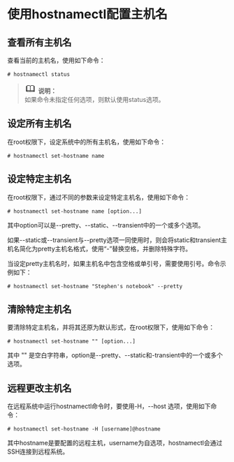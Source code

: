 # 使用hostnamectl配置主机名<a name="ZH-CN_TOPIC_0183005797"></a>

## 查看所有主机名<a name="zh-cn_topic_0154473021_section547816643813"></a>

查看当前的主机名，使用如下命令：

```
# hostnamectl status
```

>![](public_sys-resources/icon-note.gif) **说明：**   
>如果命令未指定任何选项，则默认使用status选项。  

## 设定所有主机名<a name="zh-cn_topic_0154473021_section16458523193817"></a>

在root权限下，设定系统中的所有主机名，使用如下命令：

```
# hostnamectl set-hostname name
```

## 设定特定主机名<a name="zh-cn_topic_0154473021_section19628194016387"></a>

在root权限下，通过不同的参数来设定特定主机名，使用如下命令：

```
# hostnamectl set-hostname name [option...]
```

其中option可以是--pretty、--static、--transient中的一个或多个选项。

如果--static或--transient与--pretty选项一同使用时，则会将static和transient主机名简化为pretty主机名格式，使用“-”替换空格，并删除特殊字符。

当设定pretty主机名时，如果主机名中包含空格或单引号，需要使用引号。命令示例如下：

```
# hostnamectl set-hostname "Stephen's notebook" --pretty
```

## 清除特定主机名<a name="zh-cn_topic_0154473021_section1996517213917"></a>

要清除特定主机名，并将其还原为默认形式，在root权限下，使用如下命令：

```
# hostnamectl set-hostname "" [option...]
```

其中 "" 是空白字符串，option是--pretty、--static和-transient中的一个或多个选项。

## 远程更改主机名<a name="zh-cn_topic_0154473021_section1530231411392"></a>

在远程系统中运行hostnamectl命令时，要使用-H，--host 选项，使用如下命令：

```
# hostnamectl set-hostname -H [username]@hostname
```

其中hostname是要配置的远程主机，username为自选项，hostnamectl会通过SSH连接到远程系统。

